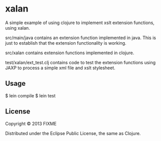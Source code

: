 # xalan

A simple example of using clojure to implement xslt extension
functions, using xalan.

src/main/java contains an extension function implemented in java.
This is just to establish that the extension functionality is working.

src/xalan contains extension functions implemented in clojure.

test/xalan/ext_test.clj contains code to test the extension functions
using JAXP to process a simple xml file and xslt stylesheet.

## Usage

  $ lein compile
  $ lein test

## License

Copyright © 2013 FIXME

Distributed under the Eclipse Public License, the same as Clojure.
